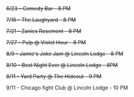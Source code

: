 ~~6/23 - Comedy Bar - 8 PM~~

~~7/16 - The Laughyard - 8 PM~~

~~7/21 - Zanies Rosemont - 8 PM~~

~~7/27 - Pulp @ Violet Hour - 8 PM~~

~~8/9 - Jamie's Joke Jam @ Lincoln Lodge - 8 PM~~

~~8/10 - Best Night Ever @ Lincoln Lodge - 8PM~~

~~8/11 - Yard Party @ The Hideout - 9 PM~~

9/11 - Chicago fight Club @ Lincoln Lodge - 10 PM
